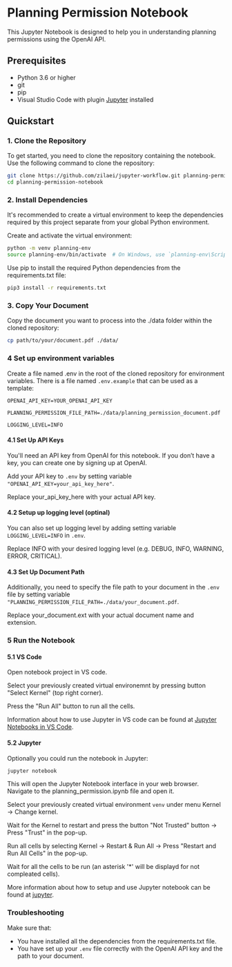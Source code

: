 # Planning Permission Notebook

This Jupyter Notebook is designed to help you in understanding planning permissions using the OpenAI API.

## Prerequisites

- Python 3.6 or higher
- git
- pip
- Visual Studio Code with plugin [Jupyter](https://marketplace.visualstudio.com/items?itemName=ms-toolsai.jupyter) installed

## Quickstart

### 1. Clone the Repository

To get started, you need to clone the repository containing the notebook. Use the following command to clone the repository:

```sh
git clone https://github.com/zilaei/jupyter-workflow.git planning-permission-notebook
cd planning-permission-notebook
```


### 2. Install Dependencies
It's recommended to create a virtual environment to keep the dependencies required by this project separate from your global Python environment.

Create and activate the virtual environment:
```sh
python -m venv planning-env
source planning-env/bin/activate  # On Windows, use `planning-env\Scripts\activate`
```

Use pip to install the required Python dependencies from the requirements.txt file:

```sh
pip3 install -r requirements.txt
```

### 3. Copy Your Document

Copy the document you want to process into the ./data folder within the cloned repository:

```sh
cp path/to/your/document.pdf ./data/
```

### 4 Set up environment variables
Create a file named .env in the root of the cloned repository for environment variables.
There is a file named `.env.example` that can be used as a template:

```text
OPENAI_API_KEY=YOUR_OPENAI_API_KEY

PLANNING_PERMISSION_FILE_PATH=./data/planning_permission_document.pdf

LOGGING_LEVEL=INFO
```

#### 4.1 Set Up API Keys

You'll need an API key from OpenAI for this notebook. If you don’t have a key, you can create one by signing up at OpenAI.

Add your API key to `.env` by setting variable `"OPENAI_API_KEY=your_api_key_here"`. 

Replace your_api_key_here with your actual API key.

#### 4.2 Setup up logging level (optinal)

You can also set up logging level by adding setting variable `LOGGING_LEVEL=INFO` in `.env`.

Replace INFO with your desired logging level (e.g. DEBUG, INFO, WARNING, ERROR, CRITICAL).

#### 4.3 Set Up Document Path
Additionally, you need to specify the file path to your document in the `.env` file by setting variable `"PLANNING_PERMISSION_FILE_PATH=./data/your_document.pdf`.

Replace your_document.ext with your actual document name and extension.

### 5 Run the Notebook

#### 5.1 VS Code
Open notebook project in VS code. 

Select your previously created virtual environemnt by pressing button "Select Kernel" (top right corner).

Press the "Run All" button to run all the cells.

Information about how to use Jupyter in VS code can be found at [Jupyter Notebooks in VS Code](https://code.visualstudio.com/docs/datascience/jupyter-notebooks).

#### 5.2 Jupyter
Optionally you could run the notebook in Jupyter:
```sh
jupyter notebook
```
This will open the Jupyter Notebook interface in your web browser. Navigate to the planning_permission.ipynb file and open it. 

Select your previously created virtual environment `venv` under menu Kernel -> Change kernel. 

Wait for the Kernel to restart and press the button "Not Trusted" button -> Press "Trust" in the pop-up.

Run all cells by selecting Kernel -> Restart & Run All -> Press "Restart and Run All Cells" in the pop-up.

Wait for all the cells to be run (an asterisk '*' will be displayd for not compleated cells).

More information about how to setup and use Jupyter notebook can be found at [jupyter](https://docs.jupyter.org/en/latest/).

### Troubleshooting

Make sure that:
- You have installed all the dependencies from the requirements.txt file.
- You have set up your `.env` file correctly with the OpenAI API key and the path to your document.